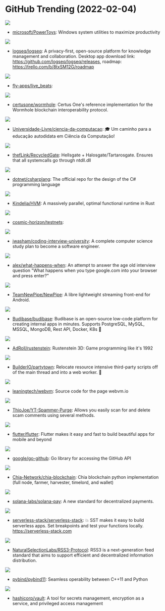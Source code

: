 # GitHub Trending (2022-02-04)

![](https://img.shields.io/badge/C%23-New%20171-green?style=flat-square&logo=appveyor)
- [microsoft/PowerToys](https://github.com/microsoft/PowerToys): Windows system utilities to maximize productivity

![](https://img.shields.io/badge/Clojure-New%2068-green?style=flat-square&logo=appveyor)
- [logseq/logseq](https://github.com/logseq/logseq): A privacy-first, open-source platform for knowledge management and collaboration. Desktop app download link: https://github.com/logseq/logseq/releases, roadmap: https://trello.com/b/8txSM12G/roadmap

![](https://img.shields.io/badge/Elixir-New%2079-green?style=flat-square&logo=appveyor)
- [fly-apps/live_beats](https://github.com/fly-apps/live_beats): 

![](https://img.shields.io/badge/TypeScript-New%2060-green?style=flat-square&logo=appveyor)
- [certusone/wormhole](https://github.com/certusone/wormhole): Certus One's reference implementation for the Wormhole blockchain interoperability protocol.

![](https://img.shields.io/badge/none-New%20190-green?style=flat-square&logo=appveyor)
- [Universidade-Livre/ciencia-da-computacao](https://github.com/Universidade-Livre/ciencia-da-computacao): 🎓 Um caminho para a educação autodidata em Ciência da Computação!

![](https://img.shields.io/badge/C-New%2022-green?style=flat-square&logo=appveyor)
- [thefLink/RecycledGate](https://github.com/thefLink/RecycledGate): Hellsgate + Halosgate/Tartarosgate. Ensures that all systemcalls go through ntdll.dll

![](https://img.shields.io/badge/C%23-New%209-green?style=flat-square&logo=appveyor)
- [dotnet/csharplang](https://github.com/dotnet/csharplang): The official repo for the design of the C# programming language

![](https://img.shields.io/badge/Rust-New%20456-green?style=flat-square&logo=appveyor)
- [Kindelia/HVM](https://github.com/Kindelia/HVM): A massively parallel, optimal functional runtime in Rust

![](https://img.shields.io/badge/Shell-New%2017-green?style=flat-square&logo=appveyor)
- [cosmic-horizon/testnets](https://github.com/cosmic-horizon/testnets): 

![](https://img.shields.io/badge/none-New%20263-green?style=flat-square&logo=appveyor)
- [jwasham/coding-interview-university](https://github.com/jwasham/coding-interview-university): A complete computer science study plan to become a software engineer.

![](https://img.shields.io/badge/none-New%2030-green?style=flat-square&logo=appveyor)
- [alex/what-happens-when](https://github.com/alex/what-happens-when): An attempt to answer the age old interview question "What happens when you type google.com into your browser and press enter?"

![](https://img.shields.io/badge/Java-New%20135-green?style=flat-square&logo=appveyor)
- [TeamNewPipe/NewPipe](https://github.com/TeamNewPipe/NewPipe): A libre lightweight streaming front-end for Android.

![](https://img.shields.io/badge/JavaScript-New%20232-green?style=flat-square&logo=appveyor)
- [Budibase/budibase](https://github.com/Budibase/budibase): Budibase is an open-source low-code platform for creating internal apps in minutes. Supports PostgreSQL, MySQL, MSSQL, MongoDB, Rest API, Docker, K8s 🚀

![](https://img.shields.io/badge/Rust-New%2033-green?style=flat-square&logo=appveyor)
- [AdRoll/rustenstein](https://github.com/AdRoll/rustenstein): Rustenstein 3D: Game programming like it's 1992

![](https://img.shields.io/badge/TypeScript-New%2041-green?style=flat-square&logo=appveyor)
- [BuilderIO/partytown](https://github.com/BuilderIO/partytown): Relocate resource intensive third-party scripts off of the main thread and into a web worker. 🎉

![](https://img.shields.io/badge/HTML-New%20111-green?style=flat-square&logo=appveyor)
- [leaningtech/webvm](https://github.com/leaningtech/webvm): Source code for the page webvm.io

![](https://img.shields.io/badge/Python-New%20309-green?style=flat-square&logo=appveyor)
- [ThioJoe/YT-Spammer-Purge](https://github.com/ThioJoe/YT-Spammer-Purge): Allows you easily scan for and delete scam comments using several methods.

![](https://img.shields.io/badge/Dart-New%2070-green?style=flat-square&logo=appveyor)
- [flutter/flutter](https://github.com/flutter/flutter): Flutter makes it easy and fast to build beautiful apps for mobile and beyond

![](https://img.shields.io/badge/Go-New%205-green?style=flat-square&logo=appveyor)
- [google/go-github](https://github.com/google/go-github): Go library for accessing the GitHub API

![](https://img.shields.io/badge/Python-New%2080-green?style=flat-square&logo=appveyor)
- [Chia-Network/chia-blockchain](https://github.com/Chia-Network/chia-blockchain): Chia blockchain python implementation (full node, farmer, harvester, timelord, and wallet)

![](https://img.shields.io/badge/TypeScript-New%20112-green?style=flat-square&logo=appveyor)
- [solana-labs/solana-pay](https://github.com/solana-labs/solana-pay): A new standard for decentralized payments.

![](https://img.shields.io/badge/TypeScript-New%2031-green?style=flat-square&logo=appveyor)
- [serverless-stack/serverless-stack](https://github.com/serverless-stack/serverless-stack): 💥 SST makes it easy to build serverless apps. Set breakpoints and test your functions locally. https://serverless-stack.com

![](https://img.shields.io/badge/none-New%207-green?style=flat-square&logo=appveyor)
- [NaturalSelectionLabs/RSS3-Protocol](https://github.com/NaturalSelectionLabs/RSS3-Protocol): RSS3 is a next-generation feed standard that aims to support efficient and decentralized information distribution.

![](https://img.shields.io/badge/C%2B%2B-New%2011-green?style=flat-square&logo=appveyor)
- [pybind/pybind11](https://github.com/pybind/pybind11): Seamless operability between C++11 and Python

![](https://img.shields.io/badge/Go-New%2011-green?style=flat-square&logo=appveyor)
- [hashicorp/vault](https://github.com/hashicorp/vault): A tool for secrets management, encryption as a service, and privileged access management

